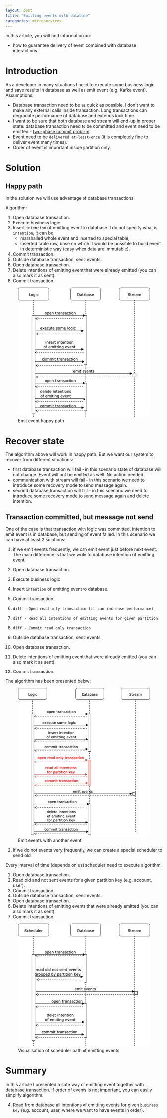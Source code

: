 ```yaml
---
layout: post
title: "Emitting events with database"
categories: microservices
---
```


In this article, you will find information on:
* how to guarantee delivery of event combined with database interactions. 

# Introduction
As a developer in many situations I need to execute some business logic and save results in database as well as emit event (e.g. Kafka event).
Assumptions:
* Database transaction need to be as quick as possible. I don't want to make any external calls inside transaction. Long transactions can degradate performance of database and extends lock time.
* I want to be sure that both database and stream will end-up in proper state: database transaction need to be committed and event need to be emitted - [two-phase commit problem](https://en.wikipedia.org/wiki/Two-phase_commit_protocol)
* Event need to be `delivered at-least-once` (it is completely fine to deliver event many times).
* Order of event is important inside partition only.

# Solution
## Happy path
In the solution we will use advantage of database transactions.

Algorithm:
1. Open database transaction.
2. Execute business logic 
3. Insert `intention` of emitting event to database. I do not specify what is `intention`, it can be: 
    * marshalled whole event and inserted to special table, 
    * inserted table row, base on which it would be possible to build event in deterministic way (easy when data are immutable).
5. Commit transaction.
6. Outside database transaction, send events.
7. Open database transaction.
8. Delete intentions of emitting event that were already emitted (you can also mark it as sent).
9. Commit transaction.

<figure>
  <img src="/assets/2019-12-01-emitting-events-with-db/happy_path.png" alt="Emit events happy path"> 
  <figcaption>Emit event happy path</figcaption>
</figure>

# Recover state
The algorithm above will work in happy path. But we want our system to recover from different situations:
* first database transaction will fail - in this scenario state of database will not change. Event will not be emitted as well. No action needed. 
* communication with stream will fail - in this scenario we need to introduce some recovery mode to send message again.
* second database transaction will fail - in this scenario we need to introduce some recovery mode to send message again and delete intention. 


## Transaction committed, but message not send 
One of the case is that transaction with logic was committed, intention to emit event is in database, but sending of event failed. 
In this scenario we can have at least 2 solutions: 
1. if we emit events frequently, we can emit event just before next event. 
The main difference is that we write to database intention of emitting event. 

1. Open database transaction.
2. Execute business logic 
3. Insert `intention` of emitting event to database. 
4. Commit transaction.
5. ```diff - Open read inly transaction (it can increase performance)```
6. ```diff - Read all intentions of emitting events for given partition.```
7. ```diff - Commit read only transaction```
8. Outside database transaction, send events.
9. Open database transaction.
10. Delete intentions of emitting event that were already emitted (you can also mark it as sent).
11. Commit transaction.

The algorithm has been presented below:
<figure>
  <img src="/assets/2019-12-01-emitting-events-with-db/recover_by_sending_events.png" alt="Emit events with another event"> 
  <figcaption>Emit events with another event</figcaption>
</figure>


2. if we do not events very frequently, we can create a special scheduler to send old 

Every interval of time (depends on us) scheduler need to execute algorithm.
1. Open database transaction.
2. Read old and not sent events for a given partition key (e.g. account, user).
3. Commit transaction.
4. Outside database transaction, send events.
5. Open database transaction.
6. Delete intentions of emitting events that were already emitted (you can also mark it as sent).
7. Commit transaction.

<figure>
  <img src="/assets/2019-12-01-emitting-events-with-db/emit_part2.png" alt="Emit events - scheduler"> 
  <figcaption>Visualisation of scheduler path of emitting events</figcaption>
</figure>

# Summary
In this article I presented a safe way of emitting event together with database transaction.
If order of events is not important, you can easily simplify algorithm. 


4. Read from database all intentions of emitting events for given `business key` (e.g. account, user, where we want to have events in order).